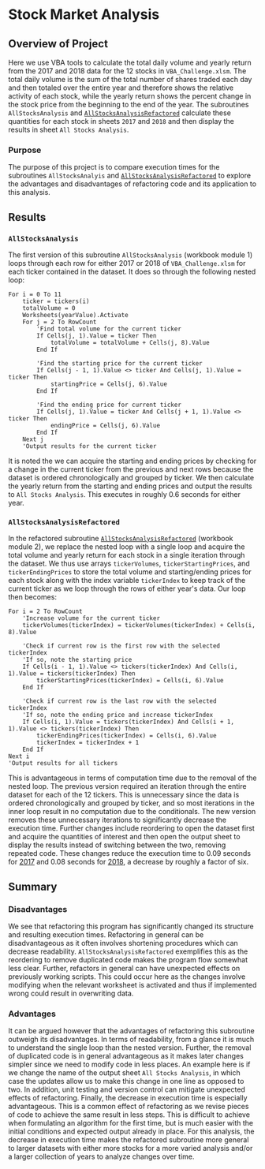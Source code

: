 # Stock Market Analysis

## Overview of Project
Here we use VBA tools to calculate the total daily volume and yearly return
from the 2017 and 2018 data for the 12 stocks in `VBA_Challenge.xlsm`. The
total daily volume is the sum of the total number of shares traded each day and
then totaled over the entire year and therefore shows the relative activity of
each stock, while the yearly return shows the percent change in the stock price
from the beginning to the end of the year. The subroutines `AllStocksAnalysis`
and [`AllStocksAnalysisRefactored`](VBA_Challenge.vbs) calculate these
quantities for each stock in sheets `2017` and `2018` and then display the
results in sheet `All Stocks Analysis`.

### Purpose
The purpose of this project is to compare execution times for the subroutines
`AllStocksAnalyis` and [`AllStocksAnalysisRefactored`](VBA_Challenge.vbs) to
explore the advantages and disadvantages of refactoring code and its
application to this analysis.

## Results
### `AllStocksAnalysis`
The first version of this subroutine `AllStocksAnalysis` (workbook module 1)
loops through each row for either 2017 or 2018 of `VBA_Challenge.xlsm` for each
ticker contained in the dataset. It does so through the following nested loop:
```
For i = 0 To 11
    ticker = tickers(i)
    totalVolume = 0
    Worksheets(yearValue).Activate
    For j = 2 To RowCount
        'Find total volume for the current ticker
        If Cells(j, 1).Value = ticker Then
            totalVolume = totalVolume + Cells(j, 8).Value
        End If

        'Find the starting price for the current ticker
        If Cells(j - 1, 1).Value <> ticker And Cells(j, 1).Value = ticker Then
            startingPrice = Cells(j, 6).Value
        End If

        'Find the ending price for current ticker
        If Cells(j, 1).Value = ticker And Cells(j + 1, 1).Value <> ticker Then
            endingPrice = Cells(j, 6).Value
        End If
    Next j
    'Output results for the current ticker
```
It is noted the we can acquire the starting and ending prices by checking for a
change in the current ticker from the previous and next rows because the dataset
is ordered chronologically and grouped by ticker. We then calculate the yearly
return from the starting and ending prices and output the results to
`All Stocks Analysis`. This executes in roughly 0.6 seconds for either year.

### `AllStocksAnalysisRefactored`
In the refactored subroutine
[`AllStocksAnalysisRefactored`](VBA_Challenge.vbs) (workbook module 2), we
replace the nested loop with a single loop and acquire the total volume and
yearly return for each stock in a single iteration through the dataset. We thus
use arrays `tickerVolumes`, `tickerStartingPrices`, and `tickerEndingPrices` to
store the total volume and starting/ending prices for each stock along with the
index variable `tickerIndex` to keep track of the current ticker as we loop
through the rows of either year's data. Our loop then becomes:
```
For i = 2 To RowCount
    'Increase volume for the current ticker
    tickerVolumes(tickerIndex) = tickerVolumes(tickerIndex) + Cells(i, 8).Value

    'Check if current row is the first row with the selected tickerIndex
    'If so, note the starting price
    If Cells(i - 1, 1).Value <> tickers(tickerIndex) And Cells(i, 1).Value = tickers(tickerIndex) Then
        tickerStartingPrices(tickerIndex) = Cells(i, 6).Value
    End If

    'Check if current row is the last row with the selected tickerIndex
    'If so, note the ending price and increase tickerIndex
    If Cells(i, 1).Value = tickers(tickerIndex) And Cells(i + 1, 1).Value <> tickers(tickerIndex) Then
        tickerEndingPrices(tickerIndex) = Cells(i, 6).Value
        tickerIndex = tickerIndex + 1
    End If
Next i
'Output results for all tickers
```
This is advantageous in terms of computation time due to the removal of the
nested loop. The previous version required an iteration through the entire
dataset for each of the 12 tickers. This is unnecessary since the data is
ordered chronologically and grouped by ticker, and so most iterations in the
inner loop result in no computation due to the conditionals. The new version
removes these unnecessary iterations to significantly decrease the execution
time. Further changes include reordering to open the dataset first and acquire
the quantities of interest and then open the output sheet to display the
results instead of switching between the two, removing repeated code. These
changes reduce the execution time to 0.09 seconds for
[2017](Resources/VBA_Challenge_2017.png) and 0.08 seconds for
[2018](Resources/VBA_Challenge_2018.png), a decrease by roughly a factor of
six.

## Summary
### Disadvantages
We see that refactoring this program has significantly changed its structure
and resulting execution times. Refactoring in general can be disadvantageous
as it often involves shortening procedures which can decrease readability.
`AllStocksAnalysisRefactored` exemplifies this as the reordering to remove
duplicated code makes the program flow somewhat less clear. Further, refactors
in general can have unexpected effects on previously working scripts. This
could occur here as the changes involve modifying when the relevant worksheet
is activated and thus if implemented wrong could result in overwriting data.

### Advantages
It can be argued however that the advantages of refactoring this subroutine
outweigh its disadvantages. In terms of readability, from a glance it is much
to understand the single loop than the nested version. Further, the removal of
duplicated code is in general advantageous as it makes later changes simpler
since we need to modify code in less places. An example here is if we change
the name of the output sheet `All Stocks Analysis`, in which case the updates
allow us to make this change in one line as opposed to two. In addition, unit
testing and version control can mitigate unexpected effects of refactoring.
Finally, the decrease in execution time is especially advantageous. This is a
common effect of refactoring as we revise pieces of code to achieve the same
result in less steps. This is difficult to achieve when formulating an
algorithm for the first time, but is much easier with the initial conditions
and expected output already in place. For this analysis, the decrease in
execution time makes the refactored subroutine more general to larger datasets
with either more stocks for a more varied analysis and/or a larger collection
of years to analyze changes over time.
